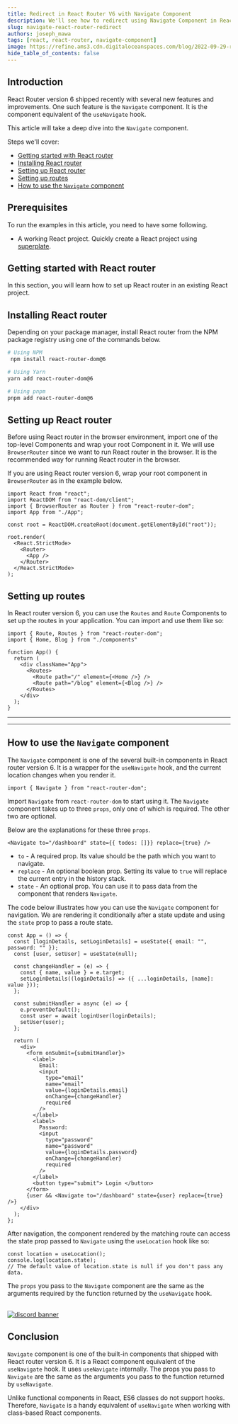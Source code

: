 ```yaml
---
title: Redirect in React Router V6 with Navigate Component
description: We'll see how to redirect using Navigate Component in React Router V6
slug: navigate-react-router-redirect
authors: joseph_mawa
tags: [react, react-router, navigate-component]
image: https://refine.ams3.cdn.digitaloceanspaces.com/blog/2022-09-29-router-navigate-component/social.png
hide_table_of_contents: false
---
```



## Introduction

React Router version 6 shipped recently with several new features and improvements. One such feature is the `Navigate` component. It is the component equivalent of the `useNavigate` hook.

This article will take a deep dive into the `Navigate` component.

Steps we'll cover:
- [Getting started with React router](#getting-started-with-react-router)
- [Installing React router](#installing-react-router)
- [Setting up React router](#setting-up-react-router)
- [Setting up routes](#setting-up-routes)
- [How to use the  `Navigate` component](#how-to-use-the--navigate-component)

## Prerequisites

To run the examples in this article, you need to have some following.

- A working React project. Quickly create a React project using [superplate](https://github.com/pankod/superplate).

## Getting started with React router

In this section, you will learn how to set up React router in an existing React project.
## Installing React router

Depending on your package manager, install React router from the NPM package registry using one of the commands below.

```sh
# Using NPM
 npm install react-router-dom@6

# Using Yarn
yarn add react-router-dom@6

# Using pnpm
pnpm add react-router-dom@6
```

## Setting up React router

Before using React router in the browser environment, import one of the top-level Components and wrap your root Component in it. We will use `BrowserRouter` since we want to run React router in the browser. It is the recommended way for running React router in the browser.

If you are using React router version 6, wrap your root component in `BrowserRouter` as in the example below.

```tsx
import React from "react";
import ReactDOM from "react-dom/client";
import { BrowserRouter as Router } from "react-router-dom";
import App from "./App";

const root = ReactDOM.createRoot(document.getElementById("root"));

root.render(
  <React.StrictMode>
    <Router>
      <App />
    </Router>
  </React.StrictMode>
);
```

##  Setting up routes

In React router version 6, you can use the `Routes` and `Route` Components to set up the routes in your application. You can import and use them like so:

```tsx
import { Route, Routes } from "react-router-dom";
import { Home, Blog } from "./components"

function App() {
  return (
    <div className="App">
      <Routes>
        <Route path="/" element={<Home />} />
        <Route path="/blog" element={<Blog />} />
      </Routes>
    </div>
  );
}
```

---

<PromotionBanner title="Is your CRUD app overloaded with technical debt?" image="/img/generic_banner.png" />

---

## How to use the  `Navigate` component

The `Navigate` component is one of the several built-in components in React router version 6. It is a wrapper for the `useNavigate` hook, and the current location changes when you render it.

```tsx
import { Navigate } from "react-router-dom";
```

Import `Navigate` from `react-router-dom` to start using it. The `Navigate` component takes up to three `props`, only one of which is required. The other two are optional. 

Below are the explanations for these three `props`.

```tsx
<Navigate to="/dashboard" state={{ todos: []}} replace={true} />
```

- `to` - A required prop. Its value should be the path which you want to navigate.
- `replace` - An optional boolean prop. Setting its value to `true` will replace the current entry in the history stack.
- `state` - An optional prop. You can use it to pass data from the component that renders `Navigate`.

The code below illustrates how you can use the `Navigate` component for navigation. We are rendering it conditionally after a state update and using the `state` prop to pass a route state.

```tsx
const App = () => {
  const [loginDetails, setLoginDetails] = useState({ email: "", password: "" });
  const [user, setUser] = useState(null);

  const changeHandler = (e) => {
    const { name, value } = e.target;
    setLoginDetails((loginDetails) => ({ ...loginDetails, [name]: value }));
  };

  const submitHandler = async (e) => {
    e.preventDefault();
    const user = await loginUser(loginDetails);
    setUser(user);
  };

  return (
    <div>
      <form onSubmit={submitHandler}>
        <label>
          Email:
          <input
            type="email"
            name="email"
            value={loginDetails.email}
            onChange={changeHandler}
            required
          />
        </label>
        <label>
          Password:
          <input
            type="password"
            name="password"
            value={loginDetails.password}
            onChange={changeHandler}
            required
          />
        </label>
        <button type="submit"> Login </button>
      </form>
      {user && <Navigate to="/dashboard" state={user} replace={true} />}
    </div>
  );
};
```

After navigation, the component rendered by the matching route can access the state prop passed to `Navigate` using the `useLocation` hook like so:

```tsx
const location = useLocation();
console.log(location.state);
// The default value of location.state is null if you don't pass any data.
```

The `props` you pass to the `Navigate` component are the same as the arguments required by the function returned by the `useNavigate` hook.

<br/>
<div>
<a href="https://discord.gg/refine">
  <img  src="/img/discord_big_blue.png" alt="discord banner" />
</a>
</div>

## Conclusion

`Navigate` component is one of the built-in components that shipped with React router version 6. It is a React component equivalent of the `useNavigate` hook. It uses `useNavigate` internally. The props you pass to `Navigate` are the same as the arguments you pass to the function returned by `useNavigate`.

Unlike functional components in React, ES6 classes do not support hooks. Therefore,  `Navigate` is a handy equivalent of  `useNavigate` when working with class-based React components.  
